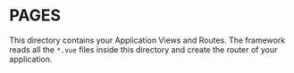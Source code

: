 # PAGES

This directory contains your Application Views and Routes.
The framework reads all the `*.vue` files inside this directory and create the router of your application.


